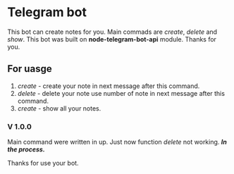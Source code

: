 # Telegram bot

This bot can create notes for you. Main commads are *create*, *delete* and *show*. This bot was built on **node-telegram-bot-api** module. Thanks for you. 

## For uasge

1) *create* - create your note in next message after this command.
1) *delete* - delete your note use number of note in next message after this command.
1) *create* - show all your notes.

### V 1.0.0

Main command were written in up. Just now function *delete* not working. 
***In the process.***



Thanks for use your bot.
